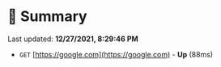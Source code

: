 # 📖 Summary
Last updated: **12/27/2021, 8:29:46 PM**

- `GET` [https://google.com](https://google.com) - **Up** (88ms)

